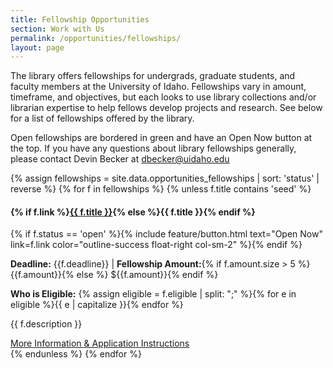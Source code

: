 ```yaml
---
title: Fellowship Opportunities
section: Work with Us
permalink: /opportunities/fellowships/
layout: page
---
```


The library offers fellowships for undergrads, graduate students, and faculty members at the University of Idaho. Fellowships vary in amount, timeframe, and objectives, but each looks to use library collections and/or librarian expertise to help fellows develop projects and research. See below for a list of fellowships offered by the library. 

Open fellowships are bordered in green and have an Open Now button at the top. If you have any questions about library fellowships generally, please contact Devin Becker at [dbecker@uidaho.edu](mailto:dbecker@uidaho.edu)

{% assign fellowships = site.data.opportunities_fellowships | sort: 'status' | reverse %}
{% for f in fellowships %}
{% unless f.title contains 'seed' %}
<div class="row my-4 p-4 border {% if f.status == 'open' %}border-success{% endif %}" id="{{ f.title | slugify }}">
    <h4 class="col-sm-10">{% if f.link %}<a href="{{ f.link }}">{{ f.title }}</a>{% else %}{{ f.title }}{% endif %}</h4>
    {% if f.status == 'open' %}{% include feature/button.html text="Open Now" link=f.link color="outline-success float-right col-sm-2" %}{% endif %}
    <div class="col-md-12 my-2">
        <p><b>Deadline:</b> {{f.deadline}} | <b>Fellowship Amount:</b>{% if f.amount.size > 5 %} {{f.amount}}{% else %} ${{f.amount}}{% endif %}</p>
        <p><b>Who is Eligible:</b> {% assign eligible = f.eligible | split: ";" %}{% for e in eligible %}<span class="btn btn-outline-info btn-sm mx-2">{{ e | capitalize }}</span>{% endfor %}</p>
        <p class="my-3">{{ f.description }}</p>
        <a class="btn btn-outline-pride-gold float-right" href="{{ f.link }}">More Information & Application Instructions</a>
    </div>
</div>{% endunless %}
{% endfor %}